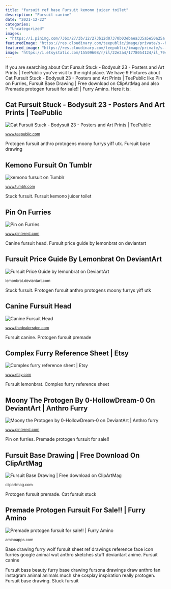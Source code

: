 ```yaml
---
title: "fursuit ref base Fursuit kemono juicer toilet"
description: "Fursuit canine"
date: "2021-12-22"
categories:
- "Uncategorized"
images:
- "https://i.pinimg.com/736x/27/3b/12/273b12d07370b03ebaea335a5e50a25a.jpg"
featuredImage: "https://res.cloudinary.com/teepublic/image/private/s--NsEjonES--/t_Preview/b_rgb:ffffff,c_lpad,f_jpg,h_630,q_90,w_1200/v1557192402/production/designs/4783506_0.jpg"
featured_image: "https://res.cloudinary.com/teepublic/image/private/s--NsEjonES--/t_Preview/b_rgb:ffffff,c_lpad,f_jpg,h_630,q_90,w_1200/v1557192402/production/designs/4783506_0.jpg"
image: "https://i.etsystatic.com/15509608/r/il/22e2a4/1778054124/il_794xN.1778054124_2z4e.jpg"
---
```


If you are searching about Cat Fursuit Stuck - Bodysuit 23 - Posters and Art Prints | TeePublic you've visit to the right place. We have 9 Pictures about Cat Fursuit Stuck - Bodysuit 23 - Posters and Art Prints | TeePublic like Pin on Furries, Fursuit Base Drawing | Free download on ClipArtMag and also Premade protogen fursuit for sale!! | Furry Amino. Here it is:

## Cat Fursuit Stuck - Bodysuit 23 - Posters And Art Prints | TeePublic

![Cat Fursuit Stuck - Bodysuit 23 - Posters and Art Prints | TeePublic](https://res.cloudinary.com/teepublic/image/private/s--NsEjonES--/t_Preview/b_rgb:ffffff,c_lpad,f_jpg,h_630,q_90,w_1200/v1557192402/production/designs/4783506_0.jpg "Stuck fursuit")

<small>www.teepublic.com</small>

Protogen fursuit anthro protogens moony furrys yiff utk. Fursuit base drawing

## Kemono Fursuit On Tumblr

![kemono fursuit on Tumblr](https://66.media.tumblr.com/c985a06417b1a135fb9082bc299e4b83/tumblr_piaycluQl31uysw4h_1280.png "Protogen fursuit anthro protogens moony furrys yiff utk")

<small>www.tumblr.com</small>

Stuck fursuit. Fursuit kemono juicer toilet

## Pin On Furries

![Pin on Furries](https://i.pinimg.com/736x/b9/82/23/b98223411f5d61f508df7d7e0f4f843b.jpg "Fursuit price guide by lemonbrat on deviantart")

<small>www.pinterest.com</small>

Canine fursuit head. Fursuit price guide by lemonbrat on deviantart

## Fursuit Price Guide By Lemonbrat On DeviantArt

![Fursuit Price Guide by lemonbrat on DeviantArt](http://img06.deviantart.net/098f/i/2016/165/5/2/fursuit_price_guide_by_lemonbrat-da67ptk.jpg "Protogen fursuit anthro protogens moony furrys yiff utk")

<small>lemonbrat.deviantart.com</small>

Stuck fursuit. Protogen fursuit anthro protogens moony furrys yiff utk

## Canine Fursuit Head

![Canine Fursuit Head](https://www.thedealersden.com/uploads/cache/Sale4-800x800.png "Cat fursuit stuck")

<small>www.thedealersden.com</small>

Fursuit canine. Protogen fursuit premade

## Complex Furry Reference Sheet | Etsy

![Complex furry reference sheet | Etsy](https://i.etsystatic.com/15509608/r/il/22e2a4/1778054124/il_794xN.1778054124_2z4e.jpg "Fursuit canine")

<small>www.etsy.com</small>

Fursuit lemonbrat. Complex furry reference sheet

## Moony The Protogen By 0-HollowDream-0 On DeviantArt | Anthro Furry

![Moony the Protogen by 0-HollowDream-0 on DeviantArt | Anthro furry](https://i.pinimg.com/736x/27/3b/12/273b12d07370b03ebaea335a5e50a25a.jpg "Stuck fursuit")

<small>www.pinterest.com</small>

Pin on furries. Premade protogen fursuit for sale!!

## Fursuit Base Drawing | Free Download On ClipArtMag

![Fursuit Base Drawing | Free download on ClipArtMag](http://clipartmag.com/image/fursuit-base-drawing-17.jpg "Fursuit price guide by lemonbrat on deviantart")

<small>clipartmag.com</small>

Protogen fursuit premade. Cat fursuit stuck

## Premade Protogen Fursuit For Sale!! | Furry Amino

![Premade protogen fursuit for sale!! | Furry Amino](https://pm1.narvii.com/7477/27202ed001ccf87a960a4f0296b0bab9381392bar1-1539-2048v2_hq.jpg "Fursuit bass beauty furry base drawing fursona drawings draw anthro fan instagram animal animals much she cosplay inspiration really protogen")

<small>aminoapps.com</small>

Base drawing furry wolf fursuit sheet ref drawings reference face icon furries google animal wut anthro sketches stuff deviantart anime. Fursuit canine

Fursuit bass beauty furry base drawing fursona drawings draw anthro fan instagram animal animals much she cosplay inspiration really protogen. Fursuit base drawing. Stuck fursuit
